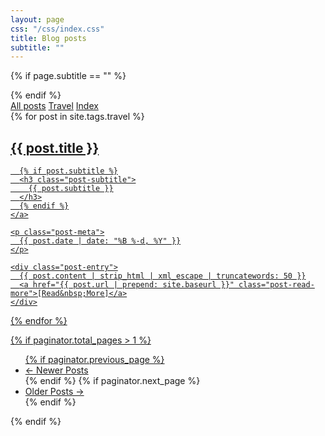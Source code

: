 ```yaml
---
layout: page
css: "/css/index.css"
title: Blog posts
subtitle: ""
---
```


{% if page.subtitle == "" %}
<div class="empty_subtitle"></div>
{% endif %}

<div class="list-filters">
  <a href="/blog/" class="list-filter">All posts</a>
  <a href="/blog/travel" class="list-filter filter-selected">Travel</a>
  <a href="/blog/tags" class="list-filter">Index</a>
</div>

<div class="posts-list">
  {% for post in site.tags.travel %}
  <article class="post-preview">
    <a href="{{ post.url | prepend: site.baseurl }}">
	  <h2 class="post-title">{{ post.title }}</h2>

	  {% if post.subtitle %}
	  <h3 class="post-subtitle">
	    {{ post.subtitle }}
	  </h3>
	  {% endif %}
    </a>

    <p class="post-meta">
      {{ post.date | date: "%B %-d, %Y" }}
    </p>

    <div class="post-entry">
      {{ post.content | strip_html | xml_escape | truncatewords: 50 }}
	  <a href="{{ post.url | prepend: site.baseurl }}" class="post-read-more">[Read&nbsp;More]</a>
    </div>

   </article>
  {% endfor %}
</div>

{% if paginator.total_pages > 1 %}
<ul class="pager main-pager">
  {% if paginator.previous_page %}
  <li class="previous">
    <a href="{{ paginator.previous_page_path | prepend: site.baseurl | replace: '//', '/' }}">&larr; Newer Posts</a>
  </li>
  {% endif %}
  {% if paginator.next_page %}
  <li class="next">
    <a href="{{ paginator.next_page_path | prepend: site.baseurl | replace: '//', '/' }}">Older Posts &rarr;</a>
  </li>
  {% endif %}
</ul>
{% endif %}
